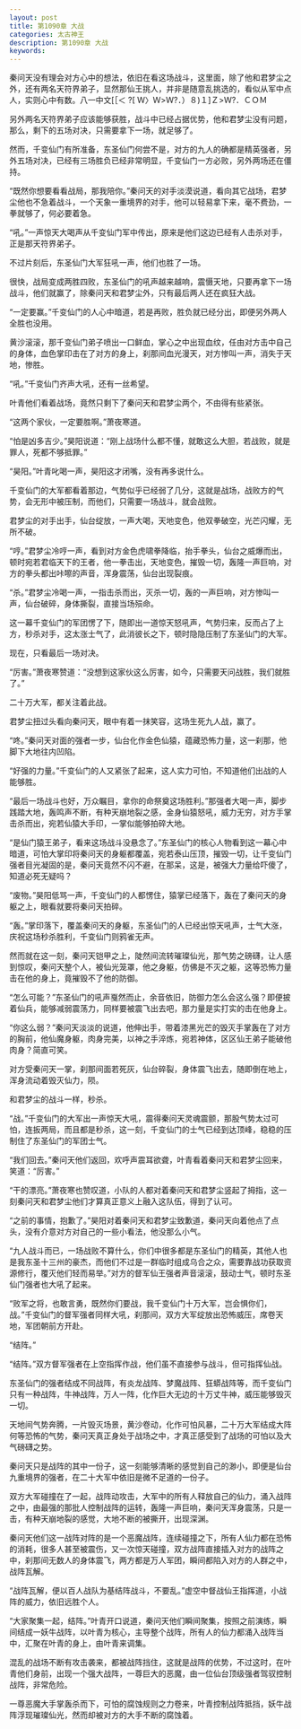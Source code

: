 ```yaml
---
layout: post
title: 第1090章 大战
categories: 太古神王
description: 第1090章 大战
keywords:
---
```


秦问天没有理会对方心中的想法，依旧在看这场战斗，这里面，除了他和君梦尘之外，还有两名天符界弟子，显然那仙王挑人，并非是随意乱挑选的，看似从军中点人，实则心中有数。八一中文[［＜ ?[ Ｗ〉Ｗ>Ｗ?．）８)１]Ｚ>Ｗ?．ＣＯＭ

另外两名天符界弟子应该能够获胜，战斗中已经占据优势，他和君梦尘没有问题，那么，剩下的五场对决，只需要拿下一场，就足够了。

然而，千变仙门有所准备，东圣仙门何尝不是，对方的九人的确都是精英强者，另外五场对决，已经有三场胜负已经非常明显，千变仙门一方必败，另外两场还在僵持。

“既然你想要看看战局，那我陪你。”秦问天的对手淡漠说道，看向其它战场，君梦尘他也不急着战斗，一个天象一重境界的对手，他可以轻易拿下来，毫不费劲，一拳就够了，何必要着急。

“吼。”一声惊天大喝声从千变仙门军中传出，原来是他们这边已经有人击杀对手，正是那天符界弟子。

不过片刻后，东圣仙门大军狂吼一声，他们也胜了一场。

很快，战局变成两胜四败，东圣仙门的吼声越来越响，震慑天地，只要再拿下一场战斗，他们就赢了，除秦问天和君梦尘外，只有最后两人还在疯狂大战。

“一定要赢。”千变仙门的人心中暗道，若是再败，胜负就已经分出，即便另外两人全胜也没用。

黄沙滚滚，那千变仙门弟子喷出一口鲜血，掌心之中出现血纹，任由对方击中自己的身体，血色掌印击在了对方的身上，刹那间血光漫天，对方惨叫一声，消失于天地，惨胜。

“吼。”千变仙门齐声大吼，还有一丝希望。

叶青他们看着战场，竟然只剩下了秦问天和君梦尘两个，不由得有些紧张。

“这两个家伙，一定要胜啊。”萧夜寒道。

“怕是凶多吉少。”昊阳说道：“刚上战场什么都不懂，就敢这么大胆，若战败，就是罪人，死都不够抵罪。”

“昊阳。”叶青叱喝一声，昊阳这才闭嘴，没有再多说什么。

千变仙门的大军都看着那边，气势似乎已经弱了几分，这就是战场，战败方的气势，会无形中被压制，而他们，只需要一场战斗，就会战败。

君梦尘的对手出手，仙台绽放，一声大喝，天地变色，他双拳破空，光芒闪耀，无所不破。

“哼。”君梦尘冷哼一声，看到对方金色虎啸拳降临，抬手拳头，仙台之威爆而出，顿时宛若君临天下的王者，他一拳击出，天地变色，摧毁一切，轰隆一声巨响，对方的拳头都出咔嚓的声音，浑身震荡，仙台出现裂痕。

“杀。”君梦尘冷喝一声，一指击杀而出，灭杀一切，轰的一声巨响，对方惨叫一声，仙台破碎，身体撕裂，直接当场殒命。

这一幕千变仙门的军团愣了下，随即出一道惊天怒吼声，气势归来，反而占了上方，秒杀对手，这太涨士气了，此消彼长之下，顿时隐隐压制了东圣仙门的大军。

现在，只看最后一场对决。

“厉害。”萧夜寒赞道：“没想到这家伙这么厉害，如今，只需要天问战胜，我们就胜了。”

二十万大军，都关注着此战。

君梦尘扭过头看向秦问天，眼中有着一抹笑容，这场生死九人战，赢了。

“咚。”秦问天对面的强者一步，仙台化作金色仙猿，蕴藏恐怖力量，这一刹那，他脚下大地往内凹陷。

“好强的力量。”千变仙门的人又紧张了起来，这人实力可怕，不知道他们出战的人能够胜。

“最后一场战斗也好，万众瞩目，拿你的命祭奠这场胜利。”那强者大喝一声，脚步践踏大地，轰鸣声不断，有种天崩地裂之感，金身仙猿怒吼，威力无穷，对方手掌击杀而出，宛若仙猿大手印，一掌似能够拍碎大地。

“是仙门猿王弟子，看来这场战斗没悬念了。”东圣仙门的核心人物看到这一幕心中暗道，可怕大掌印将秦问天的身躯都覆盖，宛若泰山压顶，摧毁一切，让千变仙门强者目光凝固的是，秦问天竟然不闪不避，在那呆，这是，被强大力量给吓傻了，知道必死无疑吗？

“废物。”昊阳低骂一声，千变仙门的人都愣住，猿掌已经落下，轰在了秦问天的身躯之上，眼看就要将秦问天拍碎。

“轰。”掌印落下，覆盖秦问天的身躯，东圣仙门的人已经出惊天吼声，士气大涨，庆祝这场秒杀胜利，千变仙门则鸦雀无声。

然而就在这一刻，秦问天铠甲之上，陡然间流转璀璨仙光，那气势之磅礴，让人感到惊叹，秦问天整个人，被仙光笼罩，他之身躯，仿佛是不灭之躯，这等恐怖力量击在他的身上，竟摧毁不了他的防御。

“怎么可能？”东圣仙门的吼声戛然而止，余音依旧，防御力怎么会这么强？即便披着仙兵，能够减弱震荡力，同样要被震飞出去吧，那力量是实打实的击在他身上。

“你这么弱？”秦问天淡淡的说道，他伸出手，带着漆黑光芒的毁灭手掌轰在了对方的胸前，他仙魔身躯，肉身完美，以神之手淬炼，宛若神体，区区仙王弟子能破他肉身？简直可笑。

对方受秦问天一掌，刹那间面若死灰，仙台碎裂，身体震飞出去，随即倒在地上，浑身流动着毁灭仙力，陨。

和君梦尘的战斗一样，秒杀。

“战。”千变仙门的大军出一声惊天大吼，震得秦问天灵魂震颤，那股气势太过可怕，连扳两局，而且都是秒杀，这一刻，千变仙门的士气已经到达顶峰，稳稳的压制住了东圣仙门的军团士气。

“我们回去。”秦问天他们返回，欢呼声震耳欲聋，叶青看着秦问天和君梦尘回来，笑道：“厉害。”

“干的漂亮。”萧夜寒也赞叹道，小队的人都对着秦问天和君梦尘竖起了拇指，这一刻秦问天和君梦尘他们才算真正意义上融入这队伍，得到了认可。

“之前的事情，抱歉了。”昊阳对着秦问天和君梦尘致歉道，秦问天向着他点了点头，没有介意对方对自己的一些小看法，他没那么小气。

“九人战斗而已，一场战败不算什么，你们中很多都是东圣仙门的精英，其他人也是我东圣十三州的豪杰，而他们不过是一群临时组成乌合之众，需要靠战功获取资源修行，覆灭他们轻而易举。”对方的督军仙王强者声音滚滚，鼓动士气，顿时东圣仙门强者也大吼了起来。

“败军之将，也敢言勇，既然你们要战，我千变仙门十万大军，岂会惧你们，战。”千变仙门的督军强者同样大吼，刹那间，双方大军绽放出恐怖威压，席卷天地，军团朝前方开赴。

“结阵。”

“结阵。”双方督军强者在上空指挥作战，他们虽不直接参与战斗，但可指挥仙战。

东圣仙门的强者结成不同战阵，有炎龙战阵、梦魔战阵、狂蟒战阵等，而千变仙门只有一种战阵，牛神战阵，万人一阵，化作巨大无边的十万丈牛神，威压能够毁灭一切。

天地间气势奔腾，一片毁灭场景，黄沙卷动，化作可怕风暴，二十万大军结成大阵何等恐怖的气势，秦问天真正身处于战场之中，才真正感受到了战场的可怕以及大气磅礴之势。

秦问天只是战阵的其中一份子，这一刻能够清晰的感觉到自己的渺小，即便是仙台九重境界的强者，在二十大军中依旧是微不足道的一份子。

双方大军碰撞在了一起，战阵动攻击，大军中的所有人释放自己的仙力，涌入战阵之中，由最强的那批人控制战阵的运转，轰隆一声巨响，秦问天浑身震荡，只是一击，有种天崩地裂的感觉，大地不断的被撕开，出现深渊。

秦问天他们这一战阵对阵的是一个恶魔战阵，连续碰撞之下，所有人仙力都在恐怖的消耗，很多人甚至被震伤，又一次惊天碰撞，双方战阵直接插入对方的战阵之中，刹那间无数人的身体震飞，两方都是万人军团，瞬间都陷入对方的人群之中，战阵瓦解。

“战阵瓦解，便以百人战队为基结阵战斗，不要乱。”虚空中督战仙王指挥道，小战阵的威力，依旧远胜个人。

“大家聚集一起，结阵。”叶青开口说道，秦问天他们瞬间聚集，按照之前演练，瞬间结成一妖牛战阵，以叶青为核心，主导整个战阵，所有人的仙力都涌入战阵当中，汇聚在叶青的身上，由叶青来调集。

混乱的战场不断有攻击袭来，都被战阵挡住，这就是战阵的优势，不过这时，在叶青他们身前，出现一个强大战阵，一尊巨大的恶魔，由一位仙台顶级强者驾驭控制战阵，非常危险。

一尊恶魔大手掌轰杀而下，可怕的腐蚀规则之力卷来，叶青控制战阵抵挡，妖牛战阵浮现璀璨仙光，然而却被对方的大手不断的腐蚀着。
